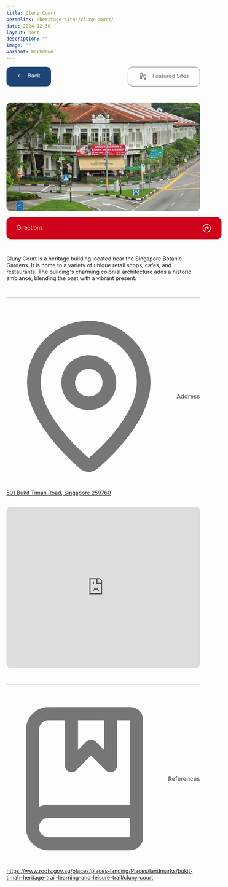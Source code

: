 ```yaml
---
title: Cluny Court
permalink: /heritage-sites/cluny-court/
date: 2024-12-30
layout: post
description: ""
image: ""
variant: markdown
---
```

<div class="content-container">
  <div class="detail-buttons">
    <a class="site-button back" href="/heritage-trail/botanic-gardens-rn">
      <div>←</div>
      <div>Back</div>
    </a>
    <a class="site-button featured" href="/heritage-trail/featured-sites">
      <svg xmlns="http://www.w3.org/2000/svg" class="featured-icon" viewBox="0 0 24 24">
        <path d="M4,16v-2.4c0-2.1-1-3.1-1-5.6c0-2.7,1.5-6,4.5-6C9.4,2,10,3.8,10,5.5c0,3.1-2,5.7-2,8.7V16c0,1.1-0.9,2-2,2S4,17.1,4,16z" stroke-linejoin="round" stroke-linecap="round" stroke-width="2" stroke="currentColor" fill="none"></path>
        <path d="M20,20v-2.4c0-2.1,1-3.1,1-5.6c0-2.7-1.5-6-4.5-6C14.6,6,14,7.8,14,9.5c0,3.1,2,5.7,2,8.7V20c0,1.1,0.9,2,2,2S20,21.1,20,20z" stroke-linejoin="round" stroke-linecap="round" stroke-width="2" stroke="currentColor" fill="none"></path>
        <path d="M16,17h4" stroke-linejoin="round" stroke-linecap="round" stroke-width="2" stroke="currentColor" fill="none"></path>
        <path d="M4,13h4" stroke-linejoin="round" stroke-linecap="round" stroke-width="2" stroke="currentColor" fill="none"></path>
      </svg>
      <div>Featured Sites</div>
    </a>
  </div>
  <div class="site-media">
    <img class="site-image" alt="Cluny Court" loading="lazy" src="/images/cluny_court.jpg">
    <a class="site-button directions" href="https://maps.app.goo.gl/i8K7Bi2DbMTAPDWk8">
      <div>Directions</div>
      <svg class="directions-icon" xmlns="http://www.w3.org/2000/svg" fill="none" viewBox="0 0 655 655" height="655" width="655">
        <path fill="currentColor" d="M327.625 655C282.801 655 240.587 646.405 200.984 629.215C161.599 612.242 126.784 588.742 96.538 558.714C66.5097 528.468 42.9005 493.652 25.7104 454.267C8.73785 414.665 0.251587 372.451 0.251587 327.626C0.251587 282.801 8.73785 240.696 25.7104 201.312C42.9005 161.709 66.5097 126.894 96.538 96.8652C126.566 66.6193 161.273 43.0101 200.658 26.0376C240.26 8.84749 282.474 0.252441 327.299 0.252441C372.124 0.252441 414.338 8.84749 453.94 26.0376C493.543 43.0101 528.358 66.6193 558.386 96.8652C588.415 126.894 612.024 161.709 629.214 201.312C646.404 240.696 654.999 282.801 654.999 327.626C654.999 372.451 646.404 414.665 629.214 454.267C612.024 493.652 588.415 528.468 558.386 558.714C528.358 588.742 493.543 612.242 453.94 629.215C414.555 646.405 372.45 655 327.625 655ZM327.625 612.895C367.01 612.895 403.893 605.497 438.273 590.7C472.871 575.904 503.226 555.45 529.337 529.338C555.666 503.227 576.12 472.981 590.699 438.6C605.496 404.003 612.894 367.011 612.894 327.626C612.894 288.241 605.496 251.359 590.699 216.978C575.903 182.381 555.449 152.026 529.337 125.914C503.226 99.5852 472.871 79.1311 438.273 64.5522C403.893 49.7556 366.902 42.3573 327.299 42.3573C287.914 42.3573 250.923 49.7556 216.325 64.5522C181.945 79.1311 151.699 99.5852 125.587 125.914C99.6931 152.026 79.3479 182.381 64.5513 216.978C49.9724 251.359 42.6829 288.241 42.6829 327.626C42.6829 367.011 49.9724 404.003 64.5513 438.6C79.3479 472.981 99.8019 503.227 125.914 529.338C152.025 555.45 182.271 575.904 216.651 590.7C251.031 605.497 288.023 612.895 327.625 612.895ZM189.887 437.295V334.481C189.887 304.67 196.959 282.693 211.102 268.549C225.464 254.187 247.441 247.007 277.034 247.007H370.383V194.784C370.383 188.691 372.233 183.904 375.932 180.422C379.849 176.941 384.527 175.091 389.967 174.874C395.407 174.656 400.629 176.723 405.634 181.075L481.684 246.028C489.735 252.773 493.76 259.845 493.76 267.243C493.76 274.424 489.735 281.387 481.684 288.132L405.634 352.759C398.235 359.069 390.511 360.701 382.46 357.655C374.409 354.608 370.383 348.515 370.383 339.376V286.827L277.687 287.153C260.932 287.153 248.747 290.961 241.131 298.577C233.515 306.193 229.707 318.705 229.707 336.112V437.295C229.707 444.258 227.966 449.807 224.485 453.941C221.003 457.858 216.107 459.925 209.797 460.142C203.487 459.925 198.591 457.858 195.109 453.941C191.628 449.807 189.887 444.258 189.887 437.295Z"></path>
      </svg>
    </a>
  </div>
  <div>
    <div class="site-description"><p>Cluny Court is a heritage building located near the Singapore Botanic Gardens. It is home to a variety of unique retail shops, cafes, and restaurants. The building's charming colonial architecture adds a historic ambiance, blending the past with a vibrant present.</p></div>
  </div>
  <div class="separator"></div>
  <div class="detail-section">
    <div class="section-header-wrapper">
      <svg xmlns="http://www.w3.org/2000/svg" viewBox="0 0 24 24" class="icon">
        <path d="M20,10c0,5-5.5,10.2-7.4,11.8c-0.4,0.3-0.8,0.3-1.2,0C9.5,20.2,4,15,4,10c0-4.4,3.6-8,8-8S20,5.6,20,10" stroke-linejoin="round" stroke-linecap="round" stroke-width="2" stroke="currentColor" fill="none"></path>
        <circle r="3" cy="10" cx="12" stroke-linejoin="round" stroke-linecap="round" stroke-width="2" stroke="currentColor" fill="none"></circle>
      </svg>
      <div class="section-header">Address</div>
    </div>
    <a href="https://maps.app.goo.gl/i8K7Bi2DbMTAPDWk8">501 Bukit Timah Road, Singapore 259760</a>
    <iframe class="site-map" loading="lazy" allowfullscreen="" style="border: 0" height="100%" width="100%" src="https://www.google.com/maps/embed?pb=!1m18!1m12!1m3!1d3988.755245573334!2d103.81170731237266!3d1.3226733986592134!2m3!1f0!2f0!3f0!3m2!1i1024!2i768!4f13.1!3m3!1m2!1s0x31da1a06978f3aed%3A0x97ff340be4d0d001!2s501%20Bukit%20Timah%20Rd%2C%20Cluny%20Court%2C%20Singapore%20259760!5e0!3m2!1sen!2sjp!4v1729890040161!5m2!1sen!2sjp" data-src="https://www.google.com/maps/embed?pb=!1m18!1m12!1m3!1d3988.755245573334!2d103.81170731237266!3d1.3226733986592134!2m3!1f0!2f0!3f0!3m2!1i1024!2i768!4f13.1!3m3!1m2!1s0x31da1a06978f3aed%3A0x97ff340be4d0d001!2s501%20Bukit%20Timah%20Rd%2C%20Cluny%20Court%2C%20Singapore%20259760!5e0!3m2!1sen!2sjp!4v1729890040161!5m2!1sen!2sjp"></iframe>
  </div>
  <div class="separator"></div>
  <div class="detail-section">
    <div class="section-header-wrapper">
      <svg xmlns="http://www.w3.org/2000/svg" viewBox="0 0 24 24" class="icon">
        <path d="M10,2v8l3-3l3,3V2" stroke-linejoin="round" stroke-linecap="round" stroke-width="2" stroke="currentColor" fill="none"></path>
        <path d="M4,19.5v-15C4,3.1,5.1,2,6.5,2H19c0.6,0,1,0.4,1,1v18c0,0.6-0.4,1-1,1H6.5C5.1,22,4,20.9,4,19.5S5.1,17,6.5,17H20" stroke-linejoin="round" stroke-linecap="round" stroke-width="2" stroke="currentColor" fill="none"></path>
      </svg>
      <div class="section-header">References</div>
    </div>
    <div class="reference-links">
        <a rel="noopener noreferrer" target="_blank" href="https://www.roots.gov.sg/places/places-landing/Places/landmarks/bukit-timah-heritage-trail-learning-and-leisure-trail/cluny-court">https://www.roots.gov.sg/places/places-landing/Places/landmarks/bukit-timah-heritage-trail-learning-and-leisure-trail/cluny-court</a><br>
      <p></p>
    </div>
  </div>
</div>

<style>
  /* Base Layout */
  .content-container {
    display: flex;
    flex: 1;
    flex-flow: column;
    grid-column-gap: 42px;
    grid-row-gap: 42px;
  }

  /* Navigation Buttons */
  .detail-buttons {
    display: flex;
    grid-column-gap: 14px;
    grid-row-gap: 14px;
    justify-content: space-between;
  }

  .site-button {
    display: inline-flex;
    width: fit-content;
    padding: 14px 28px;
    margin: 0 !important;
    grid-column-gap: 14px;
    grid-row-gap: 14px;
    justify-content: space-between;
    background-color: #d0021b;
    border-radius: 12px;
    color: #fff !important;
    text-decoration: none !important;
    cursor: pointer;
    position: relative;
    transition: opacity 0.2s;
  }

  .site-button:hover {
    background-color: #9d0214;
  }

  .site-button.back {
    background-color: #1d4575;
  }

  .site-button.back:hover {
    background-color: #132d4c;
  }

  .site-button.featured {
    display: flex;
    justify-content: space-between;
    color: #767676 !important;
    background-color: transparent;
    border: 1px solid #767676;
  }

  .site-button.featured:hover {
    color: #fff !important;
    background-color: #767676;
  }

  .site-button.directions {
    width: 100%;
    display: flex;
    padding: 18px 28px;
  }

  /* Media & Images */
  .site-media {
    display: flex;
    flex-flow: column;
    grid-column-gap: 16px;
    grid-row-gap: 16px;
    justify-content: center;
  }

  .site-image {
    width: 100%;
    aspect-ratio: 16 / 9;
    object-fit: cover;
    border-radius: 12px !important;
  }

  .site-map {
    height: 420px;
    border-radius: 12px;
    overflow: hidden;
  }

  /* Icons */
  .directions-icon,
  .featured-icon {
    width: 21px;
    height: 21px;
  }

  /* Content Sections */
  .detail-section {
    display: flex;
    flex-flow: column;
    grid-column-gap: 28px;
    grid-row-gap: 28px;
  }

  .detail-section a {
    margin: 0 !important;
  }

  .section-header-wrapper {
    display: flex;
    align-items: center;
    grid-column-gap: 14px;
    grid-row-gap: 14px;
    color: #767676;
  }

  .section-header {
    font-size: 15px;
    font-weight: 700;
    line-height: 15px;
  }

  .site-description {
    margin: 0 !important;
  }

  .site-description > p {
    margin: 0 !important;
  }

  /* Utilities */
  .separator {
    height: 1px;
    background-color: #767676;
    opacity: 0.5;
  }

  /* Media Queries */
  @media (max-width: 480px) {
    .detail-buttons {
      display: flex;
      flex-flow: column;
    }
  }
</style>
